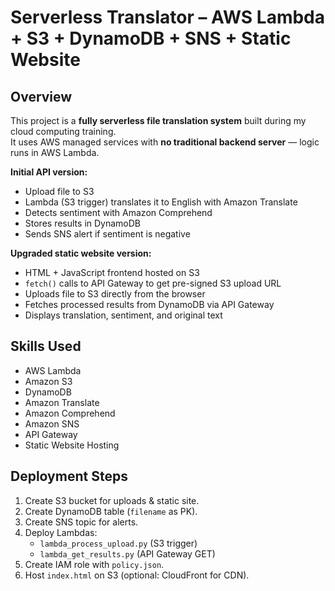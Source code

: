 # Serverless Translator – AWS Lambda + S3 + DynamoDB + SNS + Static Website

## Overview
This project is a **fully serverless file translation system** built during my cloud computing training.  
It uses AWS managed services with **no traditional backend server** — logic runs in AWS Lambda.

**Initial API version:**
- Upload file to S3
- Lambda (S3 trigger) translates it to English with Amazon Translate
- Detects sentiment with Amazon Comprehend
- Stores results in DynamoDB
- Sends SNS alert if sentiment is negative

**Upgraded static website version:**
- HTML + JavaScript frontend hosted on S3
- `fetch()` calls to API Gateway to get pre-signed S3 upload URL
- Uploads file to S3 directly from the browser
- Fetches processed results from DynamoDB via API Gateway
- Displays translation, sentiment, and original text

## Skills Used
- AWS Lambda
- Amazon S3
- DynamoDB
- Amazon Translate
- Amazon Comprehend
- Amazon SNS
- API Gateway
- Static Website Hosting

## Deployment Steps
1. Create S3 bucket for uploads & static site.
2. Create DynamoDB table (`filename` as PK).
3. Create SNS topic for alerts.
4. Deploy Lambdas:
   - `lambda_process_upload.py` (S3 trigger)
   - `lambda_get_results.py` (API Gateway GET)
5. Create IAM role with `policy.json`.
6. Host `index.html` on S3 (optional: CloudFront for CDN).

